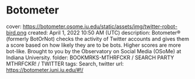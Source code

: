 # Botometer

cover: https://botometer.osome.iu.edu/static/assets/img/twitter-robot-bird.png
created: April 1, 2022 10:50 AM (UTC)
description: Botometer® (formerly BotOrNot) checks the activity of         Twitter accounts and gives them a score based on how likely they are to         be bots. Higher scores are more bot-like. Brought to you by the         Observatory on Social Media (OSoMe) at Indiana University.
folder: BOOKMRKS-MTHRFCKR / SEARCH PARTY MTHRFCKR! / TWITTER
tags: Search, twitter
url: https://botometer.iuni.iu.edu/#!/